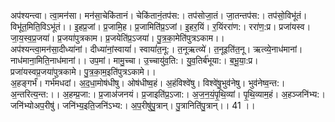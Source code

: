 

  
अप॑श्यन्त्वा। त्वा॒मन॑सा। मन॑सा॒चेकि॑तानं। चेकि॑तानं॒तप॑स:। तप॑सोजा॒तं। जा॒तन्तप॑स:। तप॑सो॒विभू॑तं। विभू॑त॒मिति॒विऽभू॑तं।। इ॒हप्र॒जां। प्र॒जामि॒ह। प्र॒जामिति॑प्र॒ऽजां। इ॒हर॒यिं। र॒यिंररा॑ण:। ररा॑ण॒:प्र। प्रजा॑यस्व। जा॒य॒स्व॒प्र॒जया॑। प्र॒जया॑पुत्रकाम। प्र॒जयेति॑प्र॒ऽजया॑। पु॒त्र॒का॒मेति॑पुत्रऽकाम।।  
अप॑श्यन्त्वा॒मन॑सा॒दीध्या॑नां। दीध्या॑नां॒स्वायां॑। स्वायां॑त॒नू:। त॒नूऋत्व्ये॑। त॒नूइति॑त॒नू। ऋत्व्ये॒नाध॑मानां। नाध॑माना॒मिति॒नाध॑मानां।। उप॒मां। मामु॒च्चा। उ॒च्चायु॑व॒ति:। यु॒व॒तिर्ब॑भूया:। ब॒भू॒या॒:प्र। प्रजा॑यस्वप्र॒जया॑पुत्रकामे। पु॒त्र॒का॒म॒इति॑पुत्रऽकामे।।  
अ॒हङ्गर्भं॑। गर्भ॑मधदां। अ॒द॒धा॒मोष॑धीषु। ओष॑धीष्व॒हं। अ॒हंविश्वे॑षु। विश्वे॑षु॒भुव॑नेषु। भुव॑नेष्व॒न्त:। अ॒न्तरित्य॒न्त:।। अ॒हम्प्र॒जा:। प्र॒जाअ॑जनयं। प्र॒जाइति॑प्र॒ऽजा:। अ॒ज॒न॒यं॒पृ॒थि॒व्यां। पृ॒थि॒व्याम॒हं। अ॒हञ्जनि॑भ्य:। जनि॑भ्योअप॒रीषु॑। जनि॑भ्य॒इति॒जनि॑ऽभ्य:। अ॒प॒रीषु॑पु॒त्रान्। पु॒त्रानिति॑पु॒त्रान्।। 41 ।।  
